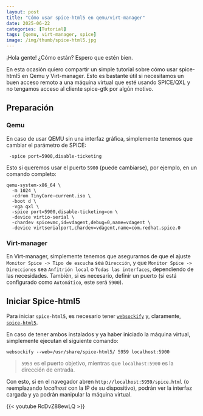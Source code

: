 ```yaml
---
layout: post
title: "Cómo usar spice-html5 en qemu/virt-manager"
date: 2025-06-22
categories: [Tutorial]
tags: [qemu, virt-manager, spice]
image: /img/thumb/spice-html5.jpg
---
```


¡Hola gente! ¿Cómo están? Espero que estén bien.

En esta ocasión quiero compartir un simple tutorial sobre cómo usar spice-html5 en Qemu y Virt-manager. Esto es bastante útil si necesitamos un buen acceso remoto a una máquina virtual que esté usando SPICE/QXL y no tengamos acceso al cliente spice-gtk por algún motivo.

## Preparación

### Qemu

En caso de usar QEMU sin una interfaz gráfica, simplemente tenemos que cambiar el parámetro de SPICE:

```
 -spice port=5900,disable-ticketing
```

Esto si queremos usar el puerto `5900` (puede cambiarse), por ejemplo, en un comando completo:

```
qemu-system-x86_64 \
  -m 1024 \
  -cdrom TinyCore-current.iso \
  -boot d \
  -vga qxl \
  -spice port=5900,disable-ticketing=on \
  -device virtio-serial \
  -chardev spicevmc,id=vdagent,debug=0,name=vdagent \
  -device virtserialport,chardev=vdagent,name=com.redhat.spice.0
```

### Virt-manager

En Virt-manager, simplemente tenemos que asegurarnos de que el ajuste `Monitor Spice -> Tipo de escucha` sea `Dirección`, y que `Monitor Spice -> Direcciones` sea `Anfitrión local` o `Todas las interfaces`, dependiendo de las necesidades. También, si es necesario, definir un puerto (si está configurado como `Automático`, este será `5900`).

## Iniciar Spice-html5

Para iniciar `spice-html5`, es necesario tener [`websockify`](https://github.com/novnc/websockify) y, claramente, [`spice-html5`](https://www.spice-space.org/spice-html5.html).

En caso de tener ambos instalados y ya haber iniciado la máquina virtual, simplemente ejecutan el siguiente comando:

```
websockify --web=/usr/share/spice-html5/ 5959 localhost:5900
```

> `5959` es el puerto objetivo, mientras que `localhost:5900` es la dirección de entrada.

Con esto, si en el navegador abren `http://localhost:5959/spice.html` (o reemplazando *localhost* con la IP de su dispositivo), podrán ver la interfaz cargada y ya podrán manipular la máquina virtual.

{{< youtube RcDvZ88ewLQ >}}

